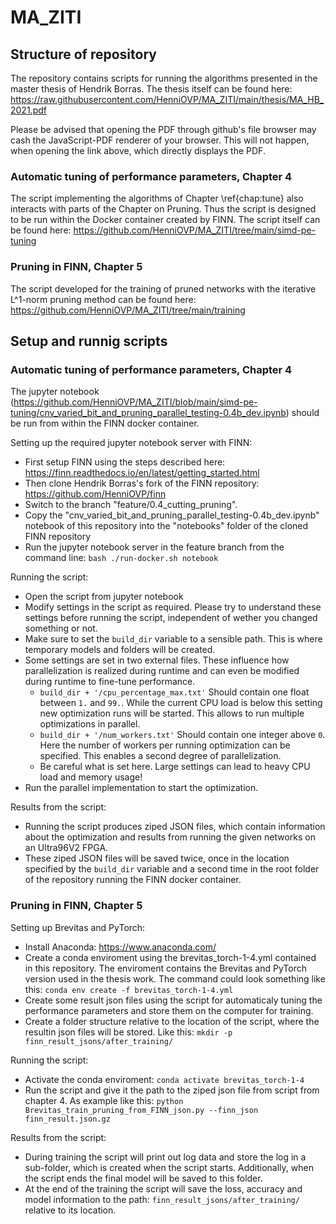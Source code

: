 # MA_ZITI

## Structure of repository
The repository contains scripts for running the algorithms presented in the master thesis of Hendrik Borras.
The thesis itself can be found here: https://raw.githubusercontent.com/HenniOVP/MA_ZITI/main/thesis/MA_HB_2021.pdf

Please be advised that opening the PDF through github's file browser may cash the JavaScript-PDF renderer of your browser. This will not happen, when opening the link above, which directly displays the PDF.

### Automatic tuning of performance parameters, Chapter 4
The script implementing the algorithms of Chapter \ref{chap:tune} also interacts with parts of the Chapter on Pruning. Thus the script is designed to be run within the Docker container created by FINN. The script itself can be found here: https://github.com/HenniOVP/MA_ZITI/tree/main/simd-pe-tuning

### Pruning in FINN, Chapter 5

The script developed for the training of pruned networks with the iterative L^1-norm pruning method can be found here: https://github.com/HenniOVP/MA_ZITI/tree/main/training

## Setup and runnig scripts

### Automatic tuning of performance parameters, Chapter 4
The jupyter notebook (https://github.com/HenniOVP/MA_ZITI/blob/main/simd-pe-tuning/cnv_varied_bit_and_pruning_parallel_testing-0.4b_dev.ipynb) should be run from within the FINN docker container.

Setting up the required jupyter notebook server with FINN:

* First setup FINN using the steps described here: https://finn.readthedocs.io/en/latest/getting_started.html
* Then clone Hendrik Borras's fork of the FINN repository: https://github.com/HenniOVP/finn
* Switch to the branch "feature/0.4_cutting_pruning".
* Copy the "cnv_varied_bit_and_pruning_parallel_testing-0.4b_dev.ipynb" notebook of this repository into the "notebooks" folder of the cloned FINN repository
* Run the jupyter notebook server in the feature branch from the command line: `bash ./run-docker.sh notebook`

Running the script:
* Open the script from jupyter notebook
* Modify settings in the script as required. Please try to understand these settings before running the script, independent of wether you changed something or not.
* Make sure to set the `build_dir` variable to a sensible path. This is where temporary models and folders will be created.
* Some settings are set in two external files. These influence how parallelization is realized during runtime and can even be modified during runtime to fine-tune performance.
    * `build_dir + '/cpu_percentage_max.txt'` Should contain one float between `1.` and `99.`. While the current CPU load is below this setting new optimization runs will be started. This allows to run multiple optimizations in parallel.
    * `build_dir + '/num_workers.txt'` Should contain one integer above `0`.
    Here the number of workers per running optimization can be specified. This enables a second degree of parallelization.
    * Be careful what is set here. Large settings can lead to heavy CPU load and memory usage!
* Run the parallel implementation to start the optimization.

Results from the script:
* Running the script produces ziped JSON files, which contain information about the optimization and results from running the given networks on an Ultra96V2 FPGA.
* These ziped JSON files will be saved twice, once in the location specified by the `build_dir` variable and a second time in the root folder of the repository running the FINN docker container.

### Pruning in FINN, Chapter 5

Setting up Brevitas and PyTorch:
* Install Anaconda: https://www.anaconda.com/
* Create a conda enviroment using the brevitas_torch-1-4.yml contained in this repository. The enviroment contains the Brevitas and PyTorch version used in the thesis work. The command could look something like this: `conda env create -f brevitas_torch-1-4.yml`
* Create some result json files using the script for automaticaly tuning the performance parameters and store them on the computer for training.
* Create a folder structure relative to the location of the script, where the resultin json files will be stored. Like this: `mkdir -p finn_result_jsons/after_training/`

Running the script:
* Activate the conda enviroment: `conda activate brevitas_torch-1-4`
* Run the script and give it the path to the ziped json file from script from chapter 4. As example like this: `python Brevitas_train_pruning_from_FINN_json.py --finn_json finn_result.json.gz`

Results from the script:
* During training the script will print out log data and store the log in a sub-folder, which is created when the script starts. Additionally, when the script ends the final model will be saved to this folder.
* At the end of the training the script will save the loss, accuracy and model information to the path: `finn_result_jsons/after_training/` relative to its location.